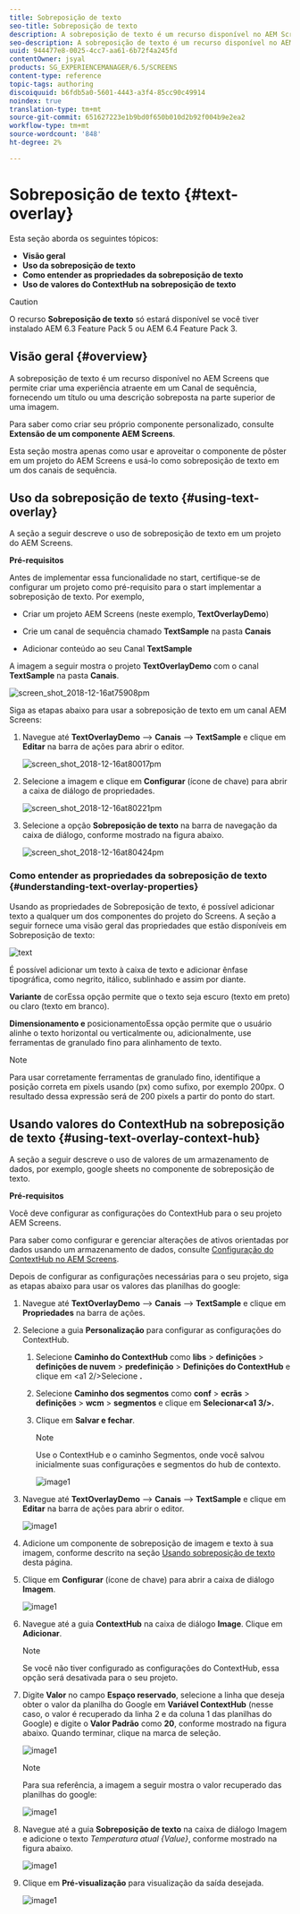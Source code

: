 ```yaml
---
title: Sobreposição de texto
seo-title: Sobreposição de texto
description: A sobreposição de texto é um recurso disponível no AEM Screens que permite criar uma experiência atraente em um Canal de sequência, fornecendo um título ou uma descrição sobreposta na parte superior de uma imagem. Siga esta página para saber mais.
seo-description: A sobreposição de texto é um recurso disponível no AEM Screens que permite criar uma experiência atraente em um Canal de sequência, fornecendo um título ou uma descrição sobreposta na parte superior de uma imagem. Siga esta página para saber mais.
uuid: 944477e8-0025-4cc7-aa61-6b72f4a245fd
contentOwner: jsyal
products: SG_EXPERIENCEMANAGER/6.5/SCREENS
content-type: reference
topic-tags: authoring
discoiquuid: b6fdb5a0-5601-4443-a3f4-85cc90c49914
noindex: true
translation-type: tm+mt
source-git-commit: 651627223e1b9bd0f650b010d2b92f004b9e2ea2
workflow-type: tm+mt
source-wordcount: '848'
ht-degree: 2%

---
```



# Sobreposição de texto {#text-overlay}

Esta seção aborda os seguintes tópicos:

* **Visão geral**
* **Uso da sobreposição de texto**
* **Como entender as propriedades da sobreposição de texto**
* **Uso de valores do ContextHub na sobreposição de texto**

>[!CAUTION]
>
>O recurso **Sobreposição de texto** só estará disponível se você tiver instalado AEM 6.3 Feature Pack 5 ou AEM 6.4 Feature Pack 3.

## Visão geral {#overview}

A sobreposição de texto é um recurso disponível no AEM Screens que permite criar uma experiência atraente em um Canal de sequência, fornecendo um título ou uma descrição sobreposta na parte superior de uma imagem.

Para saber como criar seu próprio componente personalizado, consulte **Extensão de um componente AEM Screens**.

Esta seção mostra apenas como usar e aproveitar o componente de pôster em um projeto do AEM Screens e usá-lo como sobreposição de texto em um dos canais de sequência.

## Uso da sobreposição de texto {#using-text-overlay}

A seção a seguir descreve o uso de sobreposição de texto em um projeto do AEM Screens.

**Pré-requisitos**

Antes de implementar essa funcionalidade no start, certifique-se de configurar um projeto como pré-requisito para o start implementar a sobreposição de texto. Por exemplo,

* Criar um projeto AEM Screens (neste exemplo, **TextOverlayDemo**)

* Crie um canal de sequência chamado **TextSample** na pasta **Canais**

* Adicionar conteúdo ao seu Canal **TextSample**

A imagem a seguir mostra o projeto **TextOverlayDemo** com o canal **TextSample** na pasta **Canais**.

![screen_shot_2018-12-16at75908pm](assets/screen_shot_2018-12-16at75908pm.png)

Siga as etapas abaixo para usar a sobreposição de texto em um canal AEM Screens:

1. Navegue até **TextOverlayDemo** —> **Canais** —> **TextSample** e clique em **Editar** na barra de ações para abrir o editor.

   ![screen_shot_2018-12-16at80017pm](assets/screen_shot_2018-12-16at80017pm.png)

1. Selecione a imagem e clique em **Configurar** (ícone de chave) para abrir a caixa de diálogo de propriedades.

   ![screen_shot_2018-12-16at80221pm](assets/screen_shot_2018-12-16at80221pm.png)

1. Selecione a opção **Sobreposição de texto** na barra de navegação da caixa de diálogo, conforme mostrado na figura abaixo.

   ![screen_shot_2018-12-16at80424pm](assets/screen_shot_2018-12-16at80424pm.png)

### Como entender as propriedades da sobreposição de texto {#understanding-text-overlay-properties}

Usando as propriedades de Sobreposição de texto, é possível adicionar texto a qualquer um dos componentes do projeto do Screens. A seção a seguir fornece uma visão geral das propriedades que estão disponíveis em Sobreposição de texto:

![text](assets/text.gif)

É possível adicionar um texto à caixa de texto e adicionar ênfase tipográfica, como negrito, itálico, sublinhado e assim por diante.

**Variante** de corEssa opção permite que o texto seja escuro (texto em preto) ou claro (texto em branco).

**Dimensionamento e** posicionamentoEssa opção permite que o usuário alinhe o texto horizontal ou verticalmente ou, adicionalmente, use ferramentas de granulado fino para alinhamento de texto.

>[!NOTE]
>
>Para usar corretamente ferramentas de granulado fino, identifique a posição correta em pixels usando (px) como sufixo, por exemplo 200px. O resultado dessa expressão será de 200 pixels a partir do ponto do start.

## Usando valores do ContextHub na sobreposição de texto {#using-text-overlay-context-hub}

A seção a seguir descreve o uso de valores de um armazenamento de dados, por exemplo, google sheets no componente de sobreposição de texto.

**Pré-requisitos**

Você deve configurar as configurações do ContextHub para o seu projeto AEM Screens.

Para saber como configurar e gerenciar alterações de ativos orientadas por dados usando um armazenamento de dados, consulte [Configuração do ContextHub no AEM Screens](https://docs.adobe.com/content/help/en/experience-manager-screens/user-guide/developing/configuring-context-hub.html).

Depois de configurar as configurações necessárias para o seu projeto, siga as etapas abaixo para usar os valores das planilhas do google:

1. Navegue até **TextOverlayDemo** —> **Canais** —> **TextSample** e clique em **Propriedades** na barra de ações.

1. Selecione a guia **Personalização** para configurar as configurações do ContextHub.

   1. Selecione **Caminho do ContextHub** como **libs** > **definições** > **definições de nuvem** > **predefinição** > **Definições do ContextHub** e clique em &lt;a1 2/>Selecione **.**

   1. Selecione **Caminho dos segmentos** como **conf** > **ecrãs** > **definições** > **wcm** > **segmentos** e clique em **Selecionar&lt;a1 3/>.**

   1. Clique em **Salvar e fechar**.

      >[!NOTE]
      >
      >Use o ContextHub e o caminho Segmentos, onde você salvou inicialmente suas configurações e segmentos do hub de contexto.

      ![image1](/help/user-guide/assets/text-overlay/text-overlay8.png)

1. Navegue até **TextOverlayDemo** —> **Canais** —> **TextSample** e clique em **Editar** na barra de ações para abrir o editor.

   ![image1](/help/user-guide/assets/text-overlay/text-overlay1.png)

1. Adicione um componente de sobreposição de imagem e texto à sua imagem, conforme descrito na seção [Usando sobreposição de texto](/help/user-guide/text-overlay.md#using-text-overlay) desta página.

1. Clique em **Configurar** (ícone de chave) para abrir a caixa de diálogo **Imagem**.

   ![image1](/help/user-guide/assets/text-overlay/text-overlay4.png)

1. Navegue até a guia **ContextHub** na caixa de diálogo **Image**. Clique em **Adicionar**.

   >[!NOTE]
   >Se você não tiver configurado as configurações do ContextHub, essa opção será desativada para o seu projeto.

1. Digite **Valor** no campo **Espaço reservado**, selecione a linha que deseja obter o valor da planilha do Google em **Variável ContextHub** (nesse caso, o valor é recuperado da linha 2 e da coluna 1 das planilhas do Google) e digite o **Valor Padrão** como **20**, conforme mostrado na figura abaixo. Quando terminar, clique na marca de seleção.

   ![image1](/help/user-guide/assets/text-overlay/text-overlay5.png)

   >[!NOTE]
   >Para sua referência, a imagem a seguir mostra o valor recuperado das planilhas do google:

   ![image1](/help/user-guide/assets/text-overlay/text-overlay6.png)

1. Navegue até a guia **Sobreposição de texto** na caixa de diálogo Imagem e adicione o texto *Temperatura atual {Value}*, conforme mostrado na figura abaixo.

   ![image1](/help/user-guide/assets/text-overlay/text-overlay7.png)

1. Clique em **Pré-visualização** para visualização da saída desejada.

   ![image1](/help/user-guide/assets/text-overlay/text-overlay10.png)















